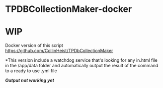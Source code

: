 # TPDBCollectionMaker-docker
# WIP

Docker version of this script https://github.com/CollinHeist/TPDbCollectionMaker

*This version include a watchdog service that's looking for any in.html file in the /app/data folder and automatically output the result of the command to a ready to use .yml file

***Output not working yet***

